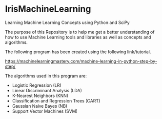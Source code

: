 # IrisMachineLearning
Learning Machine Learning Concepts using Python and SciPy

The purpose of this Repository is to help me get a better understanding of how to use Machine Learning tools and libraries as well as concepts and algorithms.

The following program has been created using the following link/tutorial. 

https://machinelearningmastery.com/machine-learning-in-python-step-by-step/

The algorithms used in this program are:
* Logistic Regression (LR)
* Linear Discriminant Analysis (LDA)
* K-Nearest Neighbors (KNN)
* Classification and Regression Trees (CART)
* Gaussian Naive Bayes (NB)
* Support Vector Machines (SVM)

